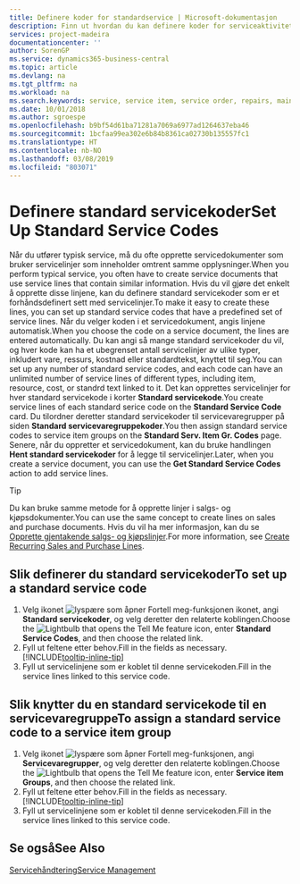 ```yaml
---
title: Definere koder for standardservice | Microsoft-dokumentasjon
description: Finn ut hvordan du kan definere koder for serviceaktiviteter som utføres ofte.
services: project-madeira
documentationcenter: ''
author: SorenGP
ms.service: dynamics365-business-central
ms.topic: article
ms.devlang: na
ms.tgt_pltfrm: na
ms.workload: na
ms.search.keywords: service, service item, service order, repairs, maintenance
ms.date: 10/01/2018
ms.author: sgroespe
ms.openlocfilehash: b9bf54d61ba71281a7069a6977ad1264637eba46
ms.sourcegitcommit: 1bcfaa99ea302e6b84b8361ca02730b135557fc1
ms.translationtype: HT
ms.contentlocale: nb-NO
ms.lasthandoff: 03/08/2019
ms.locfileid: "803071"
---
```

# <a name="set-up-standard-service-codes"></a><span data-ttu-id="c5eb2-103">Definere standard servicekoder</span><span class="sxs-lookup"><span data-stu-id="c5eb2-103">Set Up Standard Service Codes</span></span>
<span data-ttu-id="c5eb2-104">Når du utfører typisk service, må du ofte opprette servicedokumenter som bruker servicelinjer som inneholder omtrent samme opplysninger.</span><span class="sxs-lookup"><span data-stu-id="c5eb2-104">When you perform typical service, you often have to create service documents that use service lines that contain similar information.</span></span> <span data-ttu-id="c5eb2-105">Hvis du vil gjøre det enkelt å opprette disse linjene, kan du definere standard servicekoder som er et forhåndsdefinert sett med servicelinjer.</span><span class="sxs-lookup"><span data-stu-id="c5eb2-105">To make it easy to create these lines, you can set up standard service codes that have a predefined set of service lines.</span></span> <span data-ttu-id="c5eb2-106">Når du velger koden i et servicedokument, angis linjene automatisk.</span><span class="sxs-lookup"><span data-stu-id="c5eb2-106">When you choose the code on a service document, the lines are entered automatically.</span></span> <span data-ttu-id="c5eb2-107">Du kan angi så mange standard servicekoder du vil, og hver kode kan ha et ubegrenset antall servicelinjer av ulike typer, inkludert vare, ressurs, kostnad eller standardtekst, knyttet til seg.</span><span class="sxs-lookup"><span data-stu-id="c5eb2-107">You can set up any number of standard service codes, and each code can have an unlimited number of service lines of different types, including item, resource, cost, or standrd text linked to it.</span></span> <span data-ttu-id="c5eb2-108">Det kan opprettes servicelinjer for hver standard servicekode i korter **Standard servicekode**.</span><span class="sxs-lookup"><span data-stu-id="c5eb2-108">You create service lines of each standard serice code on the **Standard Service Code** card.</span></span> <span data-ttu-id="c5eb2-109">Du tilordner deretter standard servicekoder til servicevaregrupper på siden **Standard servicevaregruppekoder**.</span><span class="sxs-lookup"><span data-stu-id="c5eb2-109">You then assign standard service codes to service item groups on the **Standard Serv. Item Gr. Codes** page.</span></span> <span data-ttu-id="c5eb2-110">Senere, når du oppretter et servicedokument, kan du bruke handlingen **Hent standard servicekoder** for å legge til servicelinjer.</span><span class="sxs-lookup"><span data-stu-id="c5eb2-110">Later, when you create a service document, you can use the **Get Standard Service Codes** action to add service lines.</span></span>  
  
> [!Tip]
>  <span data-ttu-id="c5eb2-111">Du kan bruke samme metode for å opprette linjer i salgs- og kjøpsdokumenter.</span><span class="sxs-lookup"><span data-stu-id="c5eb2-111">You can use the same concept to create lines on sales and purchase documents.</span></span> <span data-ttu-id="c5eb2-112">Hvis du vil ha mer informasjon, kan du se [Opprette gjentakende salgs- og kjøpslinjer](sales-how-work-standard-lines.md).</span><span class="sxs-lookup"><span data-stu-id="c5eb2-112">For more information, see [Create Recurring Sales and Purchase Lines](sales-how-work-standard-lines.md).</span></span>    
  
## <a name="to-set-up-a-standard-service-code"></a><span data-ttu-id="c5eb2-113">Slik definerer du standard servicekoder</span><span class="sxs-lookup"><span data-stu-id="c5eb2-113">To set up a standard service code</span></span>    
1. <span data-ttu-id="c5eb2-114">Velg ikonet ![lyspære som åpner Fortell meg-funksjonen](media/ui-search/search_small.png "Fortell hva du vil gjøre") ikonet, angi **Standard servicekoder**, og velg deretter den relaterte koblingen.</span><span class="sxs-lookup"><span data-stu-id="c5eb2-114">Choose the ![Lightbulb that opens the Tell Me feature](media/ui-search/search_small.png "Tell me what you want to do") icon, enter **Standard Service Codes**, and then choose the related link.</span></span>  
2. <span data-ttu-id="c5eb2-115">Fyll ut feltene etter behov.</span><span class="sxs-lookup"><span data-stu-id="c5eb2-115">Fill in the fields as necessary.</span></span> [!INCLUDE[tooltip-inline-tip](includes/tooltip-inline-tip_md.md)]  
4. <span data-ttu-id="c5eb2-116">Fyll ut servicelinjene som er koblet til denne servicekoden.</span><span class="sxs-lookup"><span data-stu-id="c5eb2-116">Fill in the service lines linked to this service code.</span></span>  

## <a name="to-assign-a-standard-service-code-to-a-service-item-group"></a><span data-ttu-id="c5eb2-117">Slik knytter du en standard servicekode til en servicevaregruppe</span><span class="sxs-lookup"><span data-stu-id="c5eb2-117">To assign a standard service code to a service item group</span></span>
1. <span data-ttu-id="c5eb2-118">Velg ikonet ![lyspære som åpner Fortell meg-funksjonen](media/ui-search/search_small.png "Fortell hva du vil gjøre"), angi **Servicevaregrupper**, og velg deretter den relaterte koblingen.</span><span class="sxs-lookup"><span data-stu-id="c5eb2-118">Choose the ![Lightbulb that opens the Tell Me feature](media/ui-search/search_small.png "Tell me what you want to do") icon, enter **Service item Groups**, and then choose the related link.</span></span>  
2. <span data-ttu-id="c5eb2-119">Fyll ut feltene etter behov.</span><span class="sxs-lookup"><span data-stu-id="c5eb2-119">Fill in the fields as necessary.</span></span> [!INCLUDE[tooltip-inline-tip](includes/tooltip-inline-tip_md.md)]
3. <span data-ttu-id="c5eb2-120">Fyll ut servicelinjene som er koblet til denne servicekoden.</span><span class="sxs-lookup"><span data-stu-id="c5eb2-120">Fill in the service lines linked to this service code.</span></span>  

## <a name="see-also"></a><span data-ttu-id="c5eb2-121">Se også</span><span class="sxs-lookup"><span data-stu-id="c5eb2-121">See Also</span></span>
[<span data-ttu-id="c5eb2-122">Servicehåndtering</span><span class="sxs-lookup"><span data-stu-id="c5eb2-122">Service Management</span></span>](service-service.md)